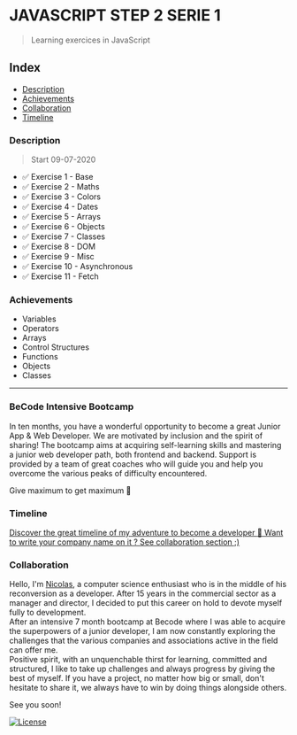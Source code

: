 # JAVASCRIPT STEP 2 SERIE 1
> Learning exercices in JavaScript

## Index
- [Description](#description) 
- [Achievements](#achievements)
- [Collaboration](#collaboration)
- [Timeline](#timeline)


### Description 
> Start 09-07-2020

* :white_check_mark: Exercise 1 - Base
* :white_check_mark: Exercise 2 - Maths
* :white_check_mark: Exercise 3 - Colors
* :white_check_mark: Exercise 4 - Dates
* :white_check_mark: Exercise 5 - Arrays
* :white_check_mark: Exercise 6 - Objects
* :white_check_mark: Exercise 7 - Classes
* :white_check_mark: Exercise 8 - DOM
* :white_check_mark: Exercise 9 - Misc
* :white_check_mark: Exercise 10 - Asynchronous
* :white_check_mark: Exercise 11 - Fetch

### Achievements 
* Variables
* Operators
* Arrays
* Control Structures
* Functions
* Objects
* Classes

---

### BeCode Intensive Bootcamp

In ten months, you have a wonderful opportunity to become a great Junior App & Web Developer. We are motivated by inclusion and the spirit of sharing!
The bootcamp aims at acquiring self-learning skills and mastering a junior web developer path, both frontend and backend. Support is provided by a team of great coaches who will guide you and help you overcome the various peaks of difficulty encountered.

Give maximum to get maximum 🚀

### Timeline 
[Discover the great timeline of my adventure to become a developer :calendar: Want to write your company name on it ? See collaboration section ;)](https://timelines.gitkraken.com/timeline/2e12cc334eb0406b84bf7a6339e666c4?range=2020-05-26_2020-06-27)  

### Collaboration

Hello, I'm [Nicolas](https://www.linkedin.com/in/nicolas-denoel/), a computer science enthusiast who is in the middle of his reconversion as a developer. After 15 years in the commercial sector as a manager and director, I decided to put this career on hold to devote myself fully to development.  
After an intensive 7 month bootcamp at Becode where I was able to acquire the superpowers of a junior developer, I am now constantly exploring the challenges that the various companies and associations active in the field can offer me.  
Positive spirit, with an unquenchable thirst for learning, committed and structured, I like to take up challenges and always progress by giving the best of myself. 
If you have a project, no matter how big or small, don't hesitate to share it, we always have to win by doing things alongside others.  

See you soon!  

[![License](http://img.shields.io/:license-mit-blue.svg?style=flat-square)](http://badges.mit-license.org)


